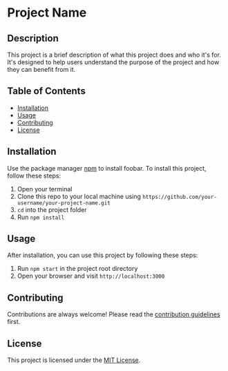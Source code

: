 # Project Name

## Description

This project is a brief description of what this project does and who it's for. It's designed to help users understand the purpose of the project and how they can benefit from it.

## Table of Contents

- [Installation](#installation)
- [Usage](#usage)
- [Contributing](#contributing)
- [License](#license)

## Installation

Use the package manager [npm](https://www.npmjs.com/) to install foobar. To install this project, follow these steps:

1. Open your terminal
2. Clone this repo to your local machine using `https://github.com/your-username/your-project-name.git`
3. `cd` into the project folder
4. Run `npm install`

## Usage

After installation, you can use this project by following these steps:

1. Run `npm start` in the project root directory
2. Open your browser and visit `http://localhost:3000`

## Contributing

Contributions are always welcome! Please read the [contribution guidelines](CONTRIBUTING.md) first.

## License

This project is licensed under the [MIT License](LICENSE).